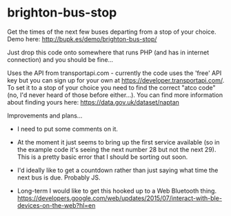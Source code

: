 # brighton-bus-stop
Get the times of the next few buses departing from a stop of your choice. Demo here: http://bupk.es/demo/brighton-bus-stop/

Just drop this code onto somewhere that runs PHP (and has in internet connection) and you should be fine...

Uses the API from transportapi.com - currently the code uses the 'free' API key but you can sign up for your own at https://developer.transportapi.com/. To set it to a stop of your choice you need to find the correct "atco code" (no, I'd never heard of those before either...). You can find more information about finding yours here: https://data.gov.uk/dataset/naptan

Improvements and plans...
 
- I need to put some comments on it.

- At the moment it just seems to bring up the first service available (so in the example code it's seeing the next number 28 but not the next 29). This is a pretty basic error that I should be sorting out soon.

- I'd ideally like to get a countdown rather than just saying what time the next bus is due. Probably JS.

- Long-term I would like to get this hooked up to a Web Bluetooth thing. https://developers.google.com/web/updates/2015/07/interact-with-ble-devices-on-the-web?hl=en

